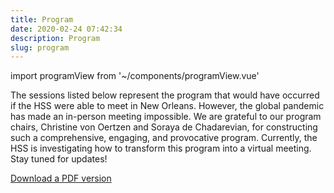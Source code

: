 ```yaml
---
title: Program
date: 2020-02-24 07:42:34
description: Program
slug: program
---
```


import programView from '~/components/programView.vue'

The sessions listed below represent the program that would have occurred if the HSS were able to meet in New Orleans. However, the global pandemic has made an in-person meeting impossible. We are grateful to our program chairs, Christine von Oertzen and Soraya de Chadarevian, for constructing such a comprehensive, engaging, and provocative program. Currently, the HSS is investigating how to transform this program into a virtual meeting. Stay tuned for updates!

[Download a PDF version](/hss_program_2020.pdf)

<program-view />
